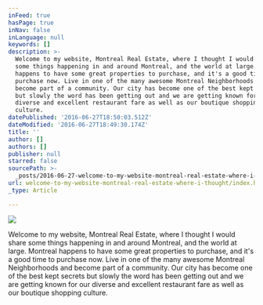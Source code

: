 ```yaml
---
inFeed: true
hasPage: true
inNav: false
inLanguage: null
keywords: []
description: >-
  Welcome to my website, Montreal Real Estate, where I thought I would share
  some things happening in and around Montreal, and the world at large. Montreal
  happens to have some great properties to purchase, and it's a good time to
  purchase now. Live in one of the many awesome Montreal Neighborhoods and
  become part of a community. Our city has become one of the best kept secrets
  but slowly the word has been getting out and we are getting known for our
  diverse and excellent restaurant fare as well as our boutique shopping
  culture. 
datePublished: '2016-06-27T18:50:03.512Z'
dateModified: '2016-06-27T18:49:30.174Z'
title: ''
author: []
authors: []
publisher: null
starred: false
sourcePath: >-
  _posts/2016-06-27-welcome-to-my-website-montreal-real-estate-where-i-thought.md
url: welcome-to-my-website-montreal-real-estate-where-i-thought/index.html
_type: Article

---
```

![](https://the-grid-user-content.s3-us-west-2.amazonaws.com/fce3a0eb-deb5-497c-8a99-5ae9920572d6.jpg)

Welcome to my website, Montreal Real Estate, where I thought I would share some things happening in and around Montreal, and the world at large. Montreal happens to have some great properties to purchase, and it's a good time to purchase now. Live in one of the many awesome Montreal Neighborhoods and become part of a community. Our city has become one of the best kept secrets but slowly the word has been getting out and we are getting known for our diverse and excellent restaurant fare as well as our boutique shopping culture.
